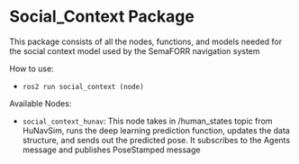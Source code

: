 # Social_Context Package
This package consists of all the nodes, functions, and models needed for the social context model used by the SemaFORR navigation system

How to use:
* `ros2 run social_context (node)`

Available Nodes:
* `social_context_hunav`: This node takes in /human_states topic from HuNavSim, runs the deep learning prediction function, updates the data structure, and sends out the predicted pose. It subscribes to the Agents message and publishes PoseStamped message